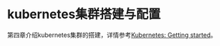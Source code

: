 # kubernetes集群搭建与配置

第四章介绍kubernetes集群的搭建，详情参考[Kubernetes: Getting started](https://kubernetes.io/docs/setup/)。